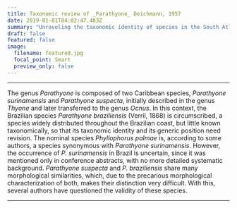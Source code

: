 ```yaml
---
title: Taxonomic review of _Parathyone_ Deichmann, 1957
date: 2019-01-01T04:02:47.483Z
summary: "Unraveling the taxonomic identity of species in the South Atlantic through integrative taxonomy."
draft: false
featured: false
image:
  filename: featured.jpg
  focal_point: Smart
  preview_only: false
---
```

---
The genus _Parathyone_ is composed of two Caribbean species, _Parathyone surinamensis_ and _Parathyone suspecta_, initially described in the genus _Thyone_ and later transferred to the 
genus _Ocnus_. In this context, the Brazilian species _Parathyone braziliensis_ (Verril, 1868) is circumscribed, a species widely distributed throughout the Brazilian coast, but 
little known taxonomically, so that its taxonomic identity and its generic position need revision. The nominal species _Phyllophorus palmae_ is, according to some authors, a 
species synonymous with _Parathyone surinamensis_. However, the occurrence of _P. surinamensis_ in Brazil is uncertain, since it was mentioned only in conference abstracts, with 
no more detailed systematic background. _Parathyone suspecta_ and _P. braziliensis_ share many morphological similarities, which, due to the precarious morphological characterization 
of both, makes their distinction very difficult. With this, several authors have questioned the validity of these species.

---
